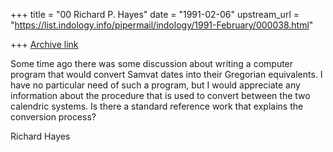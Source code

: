 +++
title = "00 Richard P. Hayes"
date = "1991-02-06"
upstream_url = "https://list.indology.info/pipermail/indology/1991-February/000038.html"

+++
[Archive link](https://list.indology.info/pipermail/indology/1991-February/000038.html)


Some time ago there was some discussion about writing a computer
program that would convert Samvat dates into their Gregorian
equivalents. I have no particular need of such a program, but I
would appreciate any information about the procedure that is used to
convert between the two calendric systems. Is there a standard
reference work that explains the conversion process?

Richard Hayes




